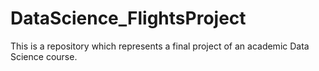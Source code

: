 # DataScience_FlightsProject
This is a repository which represents a final project of an academic Data Science course.
